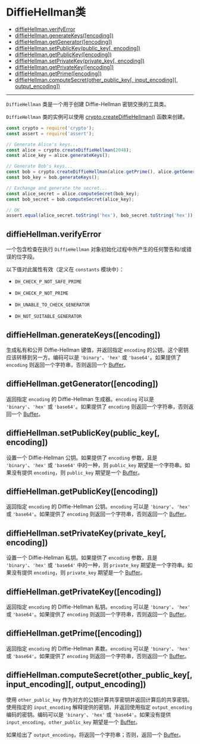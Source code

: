 # DiffieHellman类

* [diffieHellman.verifyError](#diffiehellmanverifyerror)
* [diffieHellman.generateKeys([encoding])](#diffiehellmangeneratekeysencoding)
* [diffieHellman.getGenerator([encoding])](#diffiehellmangetgeneratorencoding)
* [diffieHellman.setPublicKey(public_key[, encoding])](#diffiehellmansetpublickeypublickey-encoding)
* [diffieHellman.getPublicKey([encoding])](#diffiehellmangetpublickeyencoding)
* [diffieHellman.setPrivateKey(private_key[, encoding])](#diffiehellmansetprivatekeyprivatekey-encoding)
* [diffieHellman.getPrivateKey([encoding])](#diffiehellmangetprivatekeyencoding)
* [diffieHellman.getPrime([encoding])](#diffiehellmangetprimeencoding)
* [diffieHellman.computeSecret(other_public_key[, input_encoding][, output_encoding])](#diffiehellmancomputesecretotherpublickey-inputencoding-outputencoding)

--------------------------------------------------

`DiffieHellman` 类是一个用于创建 Diffie-Hellman 密钥交换的工具类。

`DiffieHellman` 类的实例可以使用 [crypto.createDiffieHellman()](./crypto.md#cryptocreatediffiehellmanprime-primeencoding-generator-generatorencoding) 函数来创建。

``` javascript
const crypto = require('crypto');
const assert = require('assert');

// Generate Alice's keys...
const alice = crypto.createDiffieHellman(2048);
const alice_key = alice.generateKeys();

// Generate Bob's keys...
const bob = crypto.createDiffieHellman(alice.getPrime(), alice.getGenerator());
const bob_key = bob.generateKeys();

// Exchange and generate the secret...
const alice_secret = alice.computeSecret(bob_key);
const bob_secret = bob.computeSecret(alice_key);

// OK
assert.equal(alice_secret.toString('hex'), bob_secret.toString('hex'));
```


## diffieHellman.verifyError

一个包含检查在执行 `DiffieHellman` 对象初始化过程中所产生的任何警告和/或错误的位字段。

以下值对此属性有效（定义在 `constants` 模块中）：

* `DH_CHECK_P_NOT_SAFE_PRIME`

* `DH_CHECK_P_NOT_PRIME`

* `DH_UNABLE_TO_CHECK_GENERATOR`

* `DH_NOT_SUITABLE_GENERATOR`


## diffieHellman.generateKeys([encoding])

生成私有和公开 Diffie-Hellman 键值，并返回指定 `encoding` 的公钥。这个密钥应该转移到另一方。编码可以是 `'binary'`、`'hex'` 或 `'base64'`。如果提供了 `encoding` 则返回一个字符串，否则返回一个 [Buffer](../buffer/)。


## diffieHellman.getGenerator([encoding])

返回指定 `encoding` 的 Diffie-Hellman 生成器。`encoding` 可以是 `'binary'`、`'hex'` 或 `'base64'`。如果提供了 `encoding` 则返回一个字符串，否则返回一个 [Buffer](../buffer/)。


## diffieHellman.setPublicKey(public_key[, encoding])

设置一个 Diffie-Hellman 公钥。如果提供了 `encoding` 参数，且是 `'binary'`、`'hex'` 或 `'base64'` 中的一种，则 `public_key` 期望是一个字符串。如果没有提供 `encoding`，则 `public_key` 期望是一个 [Buffer](../buffer/)。


## diffieHellman.getPublicKey([encoding])

返回指定 `encoding` 的 Diffie-Hellman 公钥。`encoding` 可以是 `'binary'`、`'hex'` 或 `'base64'`。如果提供了 `encoding` 则返回一个字符串，否则返回一个 [Buffer](../buffer/)。


## diffieHellman.setPrivateKey(private_key[, encoding])

设置一个 Diffie-Hellman 私钥。如果提供了 `encoding` 参数，且是 `'binary'`、`'hex'` 或 `'base64'` 中的一种，则 `private_key` 期望是一个字符串。如果没有提供 `encoding`，则 `private_key` 期望是一个 [Buffer](../buffer/)。


## diffieHellman.getPrivateKey([encoding])

返回指定 `encoding` 的 Diffie-Hellman 私钥。`encoding` 可以是 `'binary'`、`'hex'` 或 `'base64'`。如果提供了 `encoding` 则返回一个字符串，否则返回一个 [Buffer](../buffer/)。


## diffieHellman.getPrime([encoding])

返回指定 `encoding` 的 Diffie-Hellman 素数。`encoding` 可以是 `'binary'`、`'hex'` 或 `'base64'`。如果提供了 `encoding` 则返回一个字符串，否则返回一个 [Buffer](../buffer/)。


## diffieHellman.computeSecret(other_public_key[, input_encoding][, output_encoding])

使用 `other_public_key` 作为对方的公钥计算共享密钥并返回计算后的共享密钥。使用指定的 `input_encoding` 解释提供的密钥，并返回使用指定 `output_encoding` 编码的密钥。编码可以是 `'binary'`、`'hex'` 或 `'base64'`。如果没有提供 `input_encoding`，`other_public_key` 期望是一个 [Buffer](../buffer/)。

如果给出了 `output_encoding`，将返回一个字符串；否则，返回一个 [Buffer](../buffer/)。